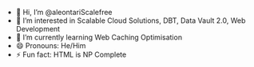 - 👋 Hi, I’m @aleontariScalefree
- 👀 I’m interested in Scalable Cloud Solutions, DBT, Data Vault 2.0, Web Development
- 🌱 I’m currently learning Web Caching Optimisation
- 😄 Pronouns: He/Him
- ⚡ Fun fact: HTML is NP Complete
